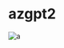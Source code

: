 # azgpt2

![a](https://github.com/NijatZeynalov/Satellite-images-to-real-maps-with-Deep-Learning/assets/31247506/2fc4916a-b0a3-4355-b348-c66fb4f05c0f)
